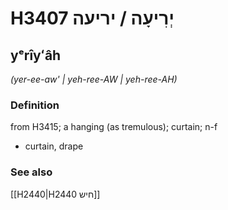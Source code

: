 # H3407 יְרִיעָה / יריעה

## yᵉrîyʻâh

_(yer-ee-aw' | yeh-ree-AW | yeh-ree-AH)_

### Definition

from H3415; a hanging (as tremulous); curtain; n-f

- curtain, drape

### See also

[[H2440|H2440 חיש]]
